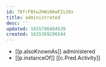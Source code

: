```yaml
---
id: 78frFBtwJHWi6KwFZs26s
title: administrated
desc: ''
updated: 1635786484539
created: 1635369296544
---
```



- [[p.alsoKnownAs]] administered
- [[p.instanceOf]] [[c.Pred.Activity]]

